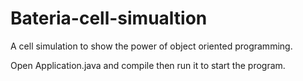 # Bateria-cell-simualtion
A cell simulation to show the power of object oriented programming.

Open Application.java and compile then run it to start the program.
